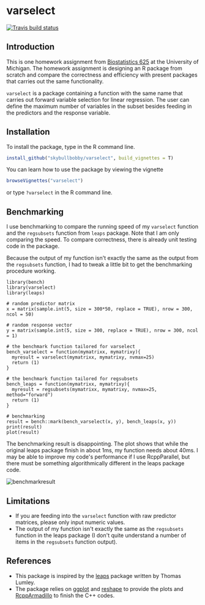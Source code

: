 # varselect

<!-- badges: start -->
  [![Travis build status](https://travis-ci.org/skybullbobby/varselect.svg)](https://travis-ci.com/skybullbobby/varselect)
  <!-- badges: end -->

## Introduction

This is one homework assignment from [Biostatistics 625](https://sph.umich.edu/academics/courses/course.php?courseID=BIOSTAT625) at the University of Michigan. The homework assignment is designing an R package from scratch and compare the correctness and efficiency with present packages that carries out the same functionality. 



`varselect` is a package containing a function with the same name that carries out forward variable selection for linear regression. The user can define the maximum number of variables in the subset besides feeding in the predictors and the response variable. 



## Installation

To install the package, type in the R command line.

```R
install_github("skybullbobby/varselect", build_vignettes = T)
```

You can learn how to use the package by viewing the vignette

```R
browseVignettes("varselect")
```

or type `?varselect` in the R command line.

## Benchmarking

I use benchmarking to compare the running speed of my `varselect` function and the `regsubsets` function from `leaps` package. Note that I am only comparing the speed. To compare correctness, there is already unit testing code in the package.



Because the output of my function isn't exactly the same as the output from the `regsubsets` function, I had to tweak a little bit to get the benchmarking procedure working.

```{r}
library(bench)
library(varselect)
library(leaps)

# random predictor matrix
x = matrix(sample.int(5, size = 300*50, replace = TRUE), nrow = 300, ncol = 50)

# random response vector
y = matrix(sample.int(5, size = 300, replace = TRUE), nrow = 300, ncol = 1)

# the benchmark function tailored for varselect
bench_varselect = function(mymatrixx, mymatrixy){
  myresult = varselect(mymatrixx, mymatrixy, nvmax=25)
  return (1)
}

# the benchmark function tailored for regsubsets
bench_leaps = function(mymatrixx, mymatrixy){
  myresult = regsubsets(mymatrixx, mymatrixy, nvmax=25, method="forward")
  return (1)
}

# benchmarking
result = bench::mark(bench_varselect(x, y), bench_leaps(x, y))
print(result)
plot(result)
```

The benchmarking result is disappointing. The plot shows that while the original leaps package finish in about 1ms, my function needs about 40ms. I may be able to improve my code's performance if I use RcppParallel, but there must be something algorithmically different in the leaps package code.

![benchmarkresult](https://github.com/skybullbobby/varselectbenchmark.png)

## Limitations

* If you are feeding into the `varselect` function with raw predictor matrices, please only input numeric values.
* The output of my function isn't exactly the same as the `regsubsets` function in the leaps package (I don't quite understand a number of items in the `regsubsets` function output).

## References

* This package is inspired by the [leaps](https://github.com/cran/leaps) package written by Thomas Lumley.
* The package relies on [ggplot](https://ggplot2.tidyverse.org/) and [reshape](https://cran.r-project.org/web/packages/reshape2/index.html) to provide the plots and [RcppArmadillo](https://cran.r-project.org/web/packages/RcppArmadillo/index.html) to finish the C++ codes.

